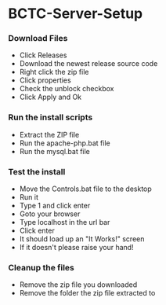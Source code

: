 # BCTC-Server-Setup
### Download Files
* Click Releases
* Download the newest release source code
* Right click the zip file
* Click properties
* Check the unblock checkbox
* Click Apply and Ok
### Run the install scripts
* Extract the ZIP file
* Run the apache-php.bat file
* Run the mysql.bat file
### Test the install
* Move the Controls.bat file to the desktop
* Run it
* Type 1 and click enter
* Goto your browser
* Type localhost in the url bar
* Click enter
* It should load up an "It Works!" screen
* If it doesn't please raise your hand!
### Cleanup the files
* Remove the zip file you downloaded
* Remove the folder the zip file extracted to
